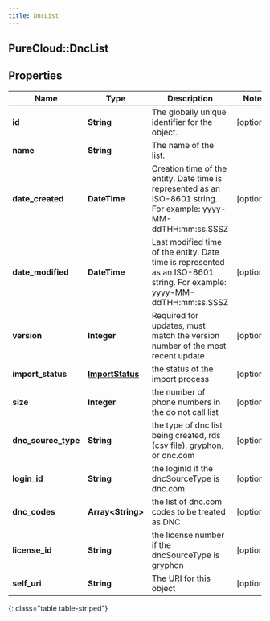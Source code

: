 ```yaml
---
title: DncList
---
```

## PureCloud::DncList

## Properties

|Name | Type | Description | Notes|
|------------ | ------------- | ------------- | -------------|
| **id** | **String** | The globally unique identifier for the object. | [optional] |
| **name** | **String** | The name of the list. | |
| **date_created** | **DateTime** | Creation time of the entity. Date time is represented as an ISO-8601 string. For example: yyyy-MM-ddTHH:mm:ss.SSSZ | [optional] |
| **date_modified** | **DateTime** | Last modified time of the entity. Date time is represented as an ISO-8601 string. For example: yyyy-MM-ddTHH:mm:ss.SSSZ | [optional] |
| **version** | **Integer** | Required for updates, must match the version number of the most recent update | [optional] |
| **import_status** | [**ImportStatus**](ImportStatus.html) | the status of the import process | [optional] |
| **size** | **Integer** | the number of phone numbers in the do not call list | [optional] |
| **dnc_source_type** | **String** | the type of dnc list being created, rds (csv file), gryphon, or dnc.com | [optional] |
| **login_id** | **String** | the loginId if the dncSourceType is dnc.com | [optional] |
| **dnc_codes** | **Array&lt;String&gt;** | the list of dnc.com codes to be treated as DNC | [optional] |
| **license_id** | **String** | the license number if the dncSourceType is gryphon | [optional] |
| **self_uri** | **String** | The URI for this object | [optional] |
{: class="table table-striped"}


